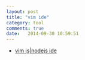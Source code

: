 ```yaml
---
layout: post
title: "vim ide"
category: tool
comments: true
date:   2014-09-30 10:59:51
---
```


- [vim js|nodejs ide](http://www.cnblogs.com/canmusic/archive/2013/04/08/3006564.html)
